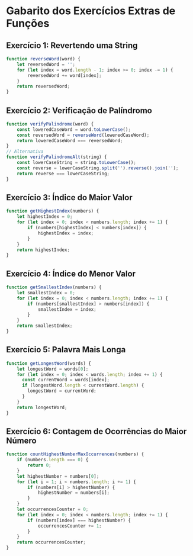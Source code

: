 # Gabarito dos Exercícios Extras de Funções

## Exercício 1: Revertendo uma String
```js
function reverseWord(word) {
    let reversedWord = '';
    for (let index = word.length - 1; index >= 0; index -= 1) {
        reversedWord += word[index];
    }
    return reversedWord;
}
```

## Exercício 2: Verificação de Palíndromo
```js
function verifyPalindrome(word) {
    const loweredCaseWord = word.toLowerCase();
    const reversedWord = reverseWord(loweredCaseWord);
    return loweredCaseWord === reversedWord;
}
// Alternativa
function verifyPalindromeAlt(string) {
    const lowerCaseString = string.toLowerCase();
    const reverse = lowerCaseString.split('').reverse().join('');
    return reverse === lowerCaseString;
}
```

## Exercício 3: Índice do Maior Valor
```js
function getHighestIndex(numbers) {
    let highestIndex = 0;
    for (let index = 0; index < numbers.length; index += 1) {
        if (numbers[highestIndex] < numbers[index]) {
            highestIndex = index;
        }
    }
    return highestIndex;
}
```

## Exercício 4: Índice do Menor Valor
```js
function getSmallestIndex(numbers) {
    let smallestIndex = 0;
    for (let index = 0; index < numbers.length; index += 1) {
        if (numbers[smallestIndex] > numbers[index]) {
            smallestIndex = index;
        }
    }
    return smallestIndex;
}
```

## Exercício 5: Palavra Mais Longa
```js
function getLongestWord(words) {
    let longestWord = words[0];
    for (let index = 0; index < words.length; index += 1) {
      const currentWord = words[index];
      if (longestWord.length < currentWord.length) {
        longestWord = currentWord;
      }
    }
    return longestWord;
}
```

## Exercício 6: Contagem de Ocorrências do Maior Número
```js
function countHighestNumberMaxOccurrences(numbers) {
    if (numbers.length === 0) {
        return 0;
    }
    let highestNumber = numbers[0];
    for (let i = 1; i < numbers.length; i += 1) {
        if (numbers[i] > highestNumber) {
            highestNumber = numbers[i];
        }
    }
    let occurrencesCounter = 0;
    for (let index = 0; index < numbers.length; index += 1) {
        if (numbers[index] === highestNumber) {
            occurrencesCounter += 1;
        }
    }
    return occurrencesCounter;
}
``` 